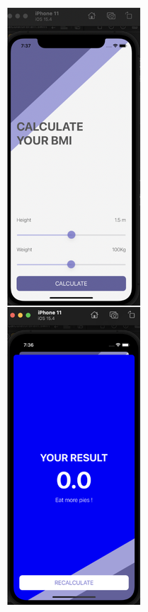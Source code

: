 
<p float="left">
  <img src="img/1.png" alt="sample" width="300"/>
  <img src="img/2.png" alt="sample" width="300"/>
</p>